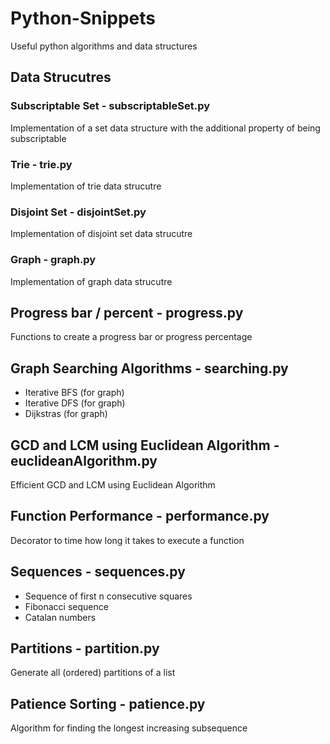 # Python-Snippets
Useful python algorithms and data structures

## Data Strucutres 

### Subscriptable Set - subscriptableSet.py
Implementation of a set data structure with the additional property of being subscriptable

### Trie - trie.py
Implementation of trie data strucutre

### Disjoint Set - disjointSet.py
Implementation of disjoint set data strucutre

### Graph - graph.py
Implementation of graph data strucutre

## Progress bar / percent - progress.py
Functions to create a progress bar or progress percentage

## Graph Searching Algorithms - searching.py
- Iterative BFS (for graph)
- Iterative DFS (for graph)
- Dijkstras (for graph)

## GCD and LCM using Euclidean Algorithm - euclideanAlgorithm.py
Efficient GCD and LCM using Euclidean Algorithm

## Function Performance - performance.py
Decorator to time how long it takes to execute a function

## Sequences - sequences.py
- Sequence of first n consecutive squares
- Fibonacci sequence
- Catalan numbers

## Partitions - partition.py
Generate all (ordered) partitions of a list

## Patience Sorting - patience.py
Algorithm for finding the longest increasing subsequence

